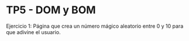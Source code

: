 # TP5 - DOM y BOM

Ejercicio 1: Página que crea un número mágico aleatorio entre 0 y 10 para que adivine el usuario.



